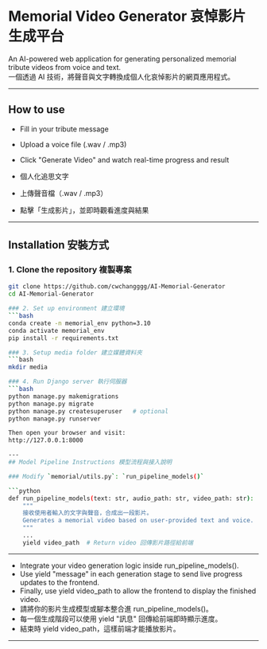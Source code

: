 # Memorial Video Generator 哀悼影片生成平台

An AI-powered web application for generating personalized memorial tribute videos from voice and text.  
一個透過 AI 技術，將聲音與文字轉換成個人化哀悼影片的網頁應用程式。

---
## How to use

- Fill in your tribute message

- Upload a voice file (.wav / .mp3)

- Click "Generate Video" and watch real-time progress and result

- 個人化追思文字

- 上傳聲音檔（.wav / .mp3）

- 點擊「生成影片」，並即時觀看進度與結果

---
## Installation 安裝方式

### 1. Clone the repository 複製專案
```bash
git clone https://github.com/cwchangggg/AI-Memorial-Generator
cd AI-Memorial-Generator

### 2. Set up environment 建立環境
```bash
conda create -n memorial_env python=3.10
conda activate memorial_env
pip install -r requirements.txt

### 3. Setup media folder 建立媒體資料夾
```bash
mkdir media

### 4. Run Django server 執行伺服器
```bash
python manage.py makemigrations
python manage.py migrate
python manage.py createsuperuser   # optional
python manage.py runserver

Then open your browser and visit:
http://127.0.0.1:8000 

---
## Model Pipeline Instructions 模型流程與接入說明

### Modify `memorial/utils.py`: `run_pipeline_models()`  

```python
def run_pipeline_models(text: str, audio_path: str, video_path: str):
    """
    接收使用者輸入的文字與聲音，合成出一段影片。
    Generates a memorial video based on user-provided text and voice.
    """
	...
    yield video_path  # Return video 回傳影片路徑給前端
```

---
 
- Integrate your video generation logic inside run_pipeline_models().
- Use yield "message" in each generation stage to send live progress updates to the frontend.
- Finally, use yield video_path to allow the frontend to display the finished video.
- 請將你的影片生成模型或腳本整合進 run_pipeline_models()。
- 每一個生成階段可以使用 yield "訊息" 回傳給前端即時顯示進度。
- 結束時 yield video_path，這樣前端才能播放影片。

---
